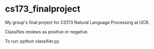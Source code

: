 # cs173_finalproject
My group's final project for CS173 Natural Language Processing at UCR.

Classifies reviews as positive or negative.

To run: python classifier.py
